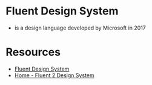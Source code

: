 # Fluent Design System
- is a design language developed by Microsoft in 2017

# Resources
- [Fluent Design System](https://en.wikipedia.org/wiki/Fluent_Design_System)
- [Home - Fluent 2 Design System](https://fluent2.microsoft.design/)